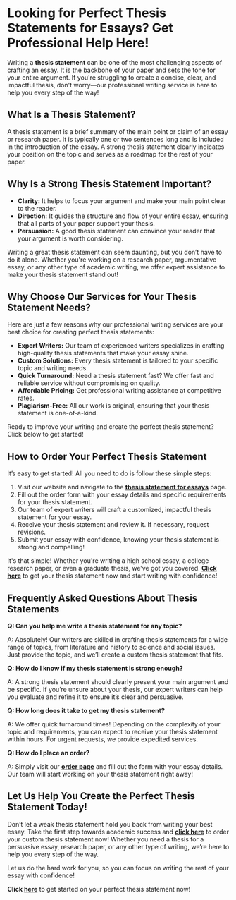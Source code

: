 # Looking for Perfect Thesis Statements for Essays? Get Professional Help Here!

Writing a **thesis statement** can be one of the most challenging aspects of crafting an essay. It is the backbone of your paper and sets the tone for your entire argument. If you're struggling to create a concise, clear, and impactful thesis, don't worry—our professional writing service is here to help you every step of the way!

## What Is a Thesis Statement?

A thesis statement is a brief summary of the main point or claim of an essay or research paper. It is typically one or two sentences long and is included in the introduction of the essay. A strong thesis statement clearly indicates your position on the topic and serves as a roadmap for the rest of your paper.

## Why Is a Strong Thesis Statement Important?

- **Clarity:** It helps to focus your argument and make your main point clear to the reader.
- **Direction:** It guides the structure and flow of your entire essay, ensuring that all parts of your paper support your thesis.
- **Persuasion:** A good thesis statement can convince your reader that your argument is worth considering.

Writing a great thesis statement can seem daunting, but you don’t have to do it alone. Whether you're working on a research paper, argumentative essay, or any other type of academic writing, we offer expert assistance to make your thesis statement stand out!

## Why Choose Our Services for Your Thesis Statement Needs?

Here are just a few reasons why our professional writing services are your best choice for creating perfect thesis statements:

- **Expert Writers:** Our team of experienced writers specializes in crafting high-quality thesis statements that make your essay shine.
- **Custom Solutions:** Every thesis statement is tailored to your specific topic and writing needs.
- **Quick Turnaround:** Need a thesis statement fast? We offer fast and reliable service without compromising on quality.
- **Affordable Pricing:** Get professional writing assistance at competitive rates.
- **Plagiarism-Free:** All our work is original, ensuring that your thesis statement is one-of-a-kind.

Ready to improve your writing and create the perfect thesis statement? Click below to get started!

## How to Order Your Perfect Thesis Statement

It’s easy to get started! All you need to do is follow these simple steps:

1. Visit our website and navigate to the **[thesis statement for essays](https://tinyurl.com/topessay?keyword=thesis+statements+for+essays)** page.
2. Fill out the order form with your essay details and specific requirements for your thesis statement.
3. Our team of expert writers will craft a customized, impactful thesis statement for your essay.
4. Receive your thesis statement and review it. If necessary, request revisions.
5. Submit your essay with confidence, knowing your thesis statement is strong and compelling!

It's that simple! Whether you're writing a high school essay, a college research paper, or even a graduate thesis, we’ve got you covered. [**Click here**](https://tinyurl.com/topessay?keyword=thesis+statements+for+essays) to get your thesis statement now and start writing with confidence!

## Frequently Asked Questions About Thesis Statements

**Q: Can you help me write a thesis statement for any topic?**

A: Absolutely! Our writers are skilled in crafting thesis statements for a wide range of topics, from literature and history to science and social issues. Just provide the topic, and we’ll create a custom thesis statement that fits.

**Q: How do I know if my thesis statement is strong enough?**

A: A strong thesis statement should clearly present your main argument and be specific. If you’re unsure about your thesis, our expert writers can help you evaluate and refine it to ensure it’s clear and persuasive.

**Q: How long does it take to get my thesis statement?**

A: We offer quick turnaround times! Depending on the complexity of your topic and requirements, you can expect to receive your thesis statement within hours. For urgent requests, we provide expedited services.

**Q: How do I place an order?**

A: Simply visit our [**order page**](https://tinyurl.com/topessay?keyword=thesis+statements+for+essays) and fill out the form with your essay details. Our team will start working on your thesis statement right away!

## Let Us Help You Create the Perfect Thesis Statement Today!

Don’t let a weak thesis statement hold you back from writing your best essay. Take the first step towards academic success and [**click here**](https://tinyurl.com/topessay?keyword=thesis+statements+for+essays) to order your custom thesis statement now! Whether you need a thesis for a persuasive essay, research paper, or any other type of writing, we’re here to help you every step of the way.

Let us do the hard work for you, so you can focus on writing the rest of your essay with confidence!

**Click [here](https://tinyurl.com/topessay?keyword=thesis+statements+for+essays)** to get started on your perfect thesis statement now!

